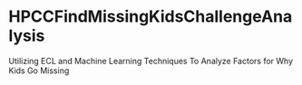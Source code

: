 # HPCCFindMissingKidsChallengeAnalysis
Utilizing ECL and Machine Learning Techniques To Analyze Factors for Why Kids Go Missing
